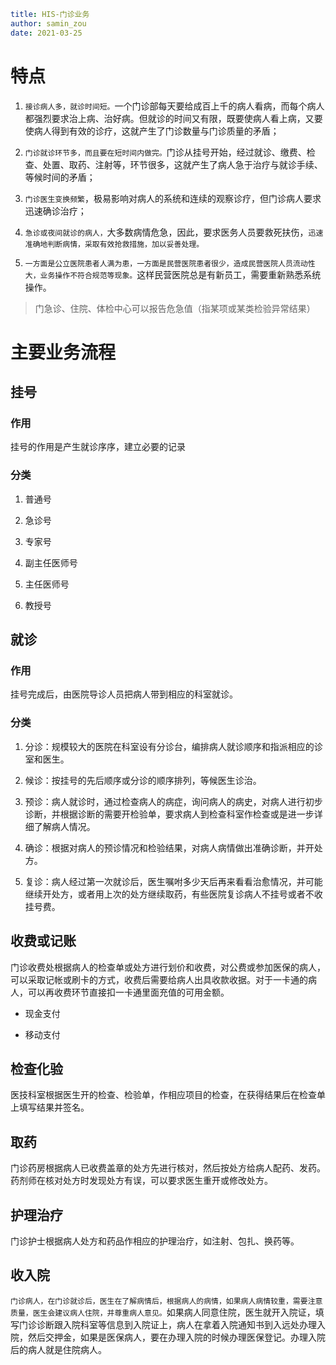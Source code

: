 ```yaml
title: HIS-门诊业务
author: samin_zou
date: 2021-03-25
```

# 特点

1. `接诊病人多，就诊时间短。`一个门诊部每天要给成百上千的病人看病，而每个病人都强烈要求治上病、治好病。但就诊的时间又有限，既要使病人看上病，又要使病人得到有效的诊疗，这就产生了门诊数量与门诊质量的矛盾；
   
2. `门诊就诊环节多，而且要在短时间内做完。`门诊从挂号开始，经过就诊、缴费、检查、处置、取药、注射等，环节很多，这就产生了病人急于治疗与就诊手续、等候时间的矛盾；
   
3. `门诊医生变换频繁`，极易影响对病人的系统和连续的观察诊疗，但门诊病人要求迅速确诊治疗；
   
4. `急诊或夜间就诊的病人，`大多数病情危急，因此，要求医务人员要救死扶伤，`迅速准确地判断病情，采取有效抢救措施，加以妥善处理。`
   
5. `一方面是公立医院患者人满为患，一方面是民营医院患者很少，造成民营医院人员流动性大，业务操作不符合规范等现象。`这样民营医院总是有新员工，需要重新熟悉系统操作。

> 门急诊、住院、体检中心可以报告危急值（指某项或某类检验异常结果） 

# 主要业务流程

## 挂号

### 作用

挂号的作用是产生就诊序序，建立必要的记录

### 分类

1. 普通号
   
2. 急诊号
   
3. 专家号
   
4. 副主任医师号
   
5. 主任医师号
   
6. 教授号

## 就诊

### 作用

挂号完成后，由医院导诊人员把病人带到相应的科室就诊。

### 分类

1. 分诊：规模较大的医院在科室设有分诊台，编排病人就诊顺序和指派相应的诊室和医生。
   
2. 候诊：按挂号的先后顺序或分诊的顺序排列，等候医生诊治。
   
3. 预诊：病人就诊时，通过检查病人的病症，询问病人的病史，对病人进行初步诊断，并根据诊断的需要开检验单，要求病人到检查科室作检查或是进一步详细了解病人情况。
   
4. 确诊：根据对病人的预诊情况和检验结果，对病人病情做出准确诊断，并开处方。
   
5. 复诊：病人经过第一次就诊后，医生嘱咐多少天后再来看看治愈情况，并可能继续开处方，或者用上次的处方继续取药，有些医院复诊病人不挂号或者不收挂号费。

## 收费或记账

门诊收费处根据病人的检查单或处方进行划价和收费，对公费或参加医保的病人，可以采取记帐或刷卡的方式，收费后需要给病人出具收款收据。对于一卡通的病人，可以再收费环节直接扣一卡通里面充值的可用金额。

- 现金支付

- 移动支付

## 检查化验

医技科室根据医生开的检查、检验单，作相应项目的检查，在获得结果后在检查单上填写结果并签名。

## 取药

门诊药房根据病人已收费盖章的处方先进行核对，然后按处方给病人配药、发药。药剂师在核对处方时发现处方有误，可以要求医生重开或修改处方。

## 护理治疗

门诊护士根据病人处方和药品作相应的护理治疗，如注射、包扎、换药等。

## 收入院

`门诊病人，在门诊就诊后，医生在了解病情后，根据病人的病情，如果病人病情较重，需要注意质量，医生会建议病人住院，并尊重病人意见。`如果病人同意住院，医生就开入院证，填写门诊诊断跟入院科室等信息到入院证上，病人在拿着入院通知书到入远处办理入院，然后交押金，如果是医保病人，要在办理入院的时候办理医保登记。办理入院后的病人就是住院病人。